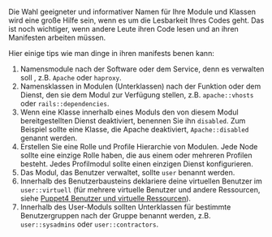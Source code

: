 Die Wahl geeigneter und informativer Namen für Ihre Module und Klassen wird eine große Hilfe sein, wenn es um die Lesbarkeit Ihres Codes geht. 
Das ist noch wichtiger, wenn andere Leute ihren Code lesen und an ihren Manifesten arbeiten müssen.

Hier einige tips wie man dinge in ihren manifests benen kann:

1. Namensmodule nach der Software oder dem Service, denn es verwalten soll , z.B. `Apache` oder `haproxy`.
2. Namensklassen in Modulen (Unterklassen) nach der Funktion oder dem Dienst, den sie dem Modul zur Verfügung stellen, z.B. `apache::vhosts` oder `rails::dependencies`.
3. Wenn eine Klasse innerhalb eines Moduls den von diesem Modul bereitgestellten Dienst deaktiviert, benennen Sie ihn `disabled`. Zum Beispiel sollte eine Klasse, die Apache deaktiviert, `Apache::disabled` genannt werden.
4. Erstellen Sie eine Rolle und Profile Hierarchie von Modulen. Jede Node sollte eine einzige Rolle haben, die aus einem oder mehreren Profilen besteht. Jedes Profilmodul sollte einen einzigen Dienst konfigurieren.
5. Das Modul, das Benutzer verwaltet, sollte `user` benannt werden.
6. Innerhalb des Benutzerbausteins deklariere deine virtuellen Benutzer im `user::virtuell` (für mehrere virtuelle Benutzer und andere Ressourcen, siehe [Puppet4 Benutzer und virtuelle Ressourcen](../puppet4-benutzer-virtuelleressourcen)).
7. Innerhalb des User-Moduls sollten Unterklassen für bestimmte Benutzergruppen nach der Gruppe benannt werden, z.B. `user::sysadmins` oder `user::contractors`.